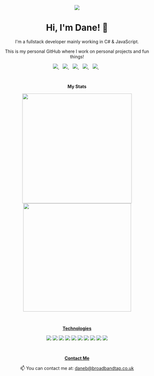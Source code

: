 <p align='center'>
    <img src="https://cdn.discordapp.com/emojis/837675595214749696.gif?size=96&quality=lossless" />
</p>

<h1 align='center'>
  Hi, I'm Dane! 👋
</h1>

<p align='center'>
  I'm a fullstack developer mainly working in C# & JavaScript.
</p>
<p align='center'>
  This is my personal GitHub where I work on personal projects and fun things!
</p>


<p align='center'>
  
  <a href="https://www.linkedin.com/in/danebuch/">
    <img src="https://img.shields.io/badge/linkedin-%230077B5.svg?&style=for-the-badge&logo=linkedin&logoColor=white" />
  </a>&nbsp;&nbsp;
  <a href="https://twitter.com/0xdane">
    <img src="https://img.shields.io/badge/Twitter-1DA1F2?style=for-the-badge&logo=twitter&logoColor=white" />        
  </a>&nbsp;&nbsp;
  <a href="https://instagram.com/0xdane">
    <img src="https://img.shields.io/badge/instagram-%23E4405F.svg?&style=for-the-badge&logo=instagram&logoColor=white" />        
  </a>&nbsp;&nbsp;
  <a href="https://behance.net/0xdane">
    <img src="https://img.shields.io/badge/-Behance-blue?style=for-the-badge&logo=behance&logoColor=white" />        
  </a>&nbsp;&nbsp;
  <a href="https://myanimelist.net/animelist/0xdane">
    <img src="https://img.shields.io/badge/Myanimelist-2E51A2?style=for-the-badge&logo=myanimelist&logoColor=white" />        
  </a>&nbsp;&nbsp;
  
</p>

<br>

<p align='center'>
  <b>My Stats</b>
</p>

<p align='center'>
  <a href="#"><img src="https://github-readme-stats.vercel.app/api?username=daneffx&show_icons=true&count_private=true&theme=tokyonight" width="350"></a>
  <a href="#"><img src="https://github-readme-stats.vercel.app/api/top-langs/?username=daneffx&layout=compact&theme=tokyonight" width="345"></a>
</p>

<br>

<p align='center'>
  <b><u>Technologies</u></b>
</p>

<p align='center'>
  <a><img src="https://img.shields.io/badge/C%23-239120?style=for-the-badge&logo=c-sharp&logoColor=white"></a>
  <a><img src="https://img.shields.io/badge/JavaScript-323330?style=for-the-badge&logo=javascript&logoColor=F7DF1E"></a>
  <a><img src="https://img.shields.io/badge/HTML5-E34F26?style=for-the-badge&logo=html5&logoColor=white"></a>
  <a><img src="https://img.shields.io/badge/TypeScript-007ACC?style=for-the-badge&logo=typescript&logoColor=white"></a>
  <a><img src="https://img.shields.io/badge/Angular-DD0031?style=for-the-badge&logo=angular&logoColor=white"></a>
  <a><img src="https://img.shields.io/badge/.NET-512BD4?style=for-the-badge&logo=dotnet&logoColor=white"></a>
  <a><img src="https://img.shields.io/badge/Microsoft%20SQL%20Server-CC2927?style=for-the-badge&logo=microsoft%20sql%20server&logoColor=white"></a>
  <a><img src="https://img.shields.io/badge/Insomnia-5849be?style=for-the-badge&logo=Insomnia&logoColor=white"></a>
  <a><img src="https://img.shields.io/badge/microsoft%20azure-0089D6?style=for-the-badge&logo=microsoft-azure&logoColor=white"></a>
  <a><img src="https://img.shields.io/badge/Cloudflare-F38020?style=for-the-badge&logo=Cloudflare&logoColor=white"></a>
</p>

<br>

<p align='center'>
  <b><u>Contact Me</u></b>
</p>

<p align='center'>
  📫 You can contact me at: <a href="mailto:daneb@broadbandtap.co.uk">daneb@broadbandtap.co.uk</a>
</p>

<br>

<!--- <p align='center'>
    <img src="https://count.getloli.com/get/@:daneffx" alt=":daneffx" />
</p> --->




<!---
tfwdane/tfwdane is a ✨ special ✨ repository because its `README.md` (this file) appears on your GitHub profile.
You can click the Preview link to take a look at your changes.
--->
